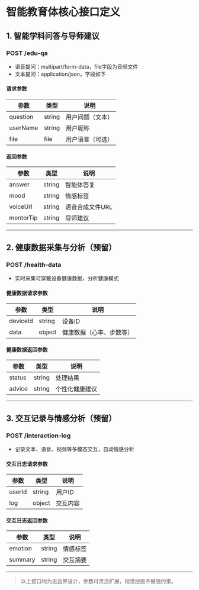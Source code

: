 # 智能教育体核心接口定义

## 1. 智能学科问答与导师建议

### POST /edu-qa

- 语音提问：multipart/form-data，file字段为音频文件
- 文本提问：application/json，字段如下

#### 请求参数

| 参数     | 类型   | 说明             |
| -------- | ------ | ---------------- |
| question | string | 用户问题（文本） |
| userName | string | 用户昵称         |
| file     | file   | 用户语音（可选） |

#### 返回参数

| 参数      | 类型   | 说明            |
| --------- | ------ | --------------- |
| answer    | string | 智能体答复      |
| mood      | string | 情感标签        |
| voiceUrl  | string | 语音合成文件URL |
| mentorTip | string | 导师建议        |

---

## 2. 健康数据采集与分析（预留）

### POST /health-data

- 实时采集可穿戴设备健康数据，分析健康模式

#### 健康数据请求参数

| 参数     | 类型   | 说明                     |
| -------- | ------ | ------------------------ |
| deviceId | string | 设备ID                   |
| data     | object | 健康数据（心率、步数等） |

#### 健康数据返回参数

| 参数   | 类型   | 说明           |
| ------ | ------ | -------------- |
| status | string | 处理结果       |
| advice | string | 个性化健康建议 |

---

## 3. 交互记录与情感分析（预留）

### POST /interaction-log

- 记录文本、语音、视频等多模态交互，自动情感分析

#### 交互日志请求参数

| 参数   | 类型   | 说明     |
| ------ | ------ | -------- |
| userId | string | 用户ID   |
| log    | object | 交互内容 |

#### 交互日志返回参数

| 参数    | 类型   | 说明     |
| ------- | ------ | -------- |
| emotion | string | 情感标签 |
| summary | string | 交互摘要 |

---

> 以上接口均为无边界设计，参数可灵活扩展，视觉层面不做强约束。
